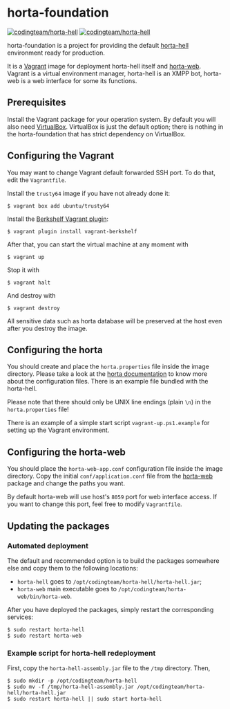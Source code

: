 horta-foundation
================
[![codingteam/horta-hell](http://issuestats.com/github/codingteam/horta-foundation/badge/pr?style=flat-square)](http://www.issuestats.com/github/codingteam/horta-foundation) [![codingteam/horta-hell](http://issuestats.com/github/codingteam/horta-foundation/badge/issue?style=flat-square)](http://www.issuestats.com/github/codingteam/horta-foundation)

horta-foundation is a project for providing the default [horta-hell](https://github.com/codingteam/horta-hell)
environment ready for production.

It is a [Vagrant](http://www.vagrantup.com/) image for deployment horta-hell itself and
[horta-web](https://github.com/codingteam/horta-hell).  Vagrant is a virtual environment manager, horta-hell is an XMPP
bot, horta-web is a web interface for some its functions.

Prerequisites
-------------
Install the Vagrant package for your operation system. By default you will also need
[VirtualBox](https://www.virtualbox.org/). VirtualBox is just the default option; there is nothing in the
horta-foundation that has strict dependency on VirtualBox.

Configuring the Vagrant
-----------------------
You may want to change Vagrant default forwarded SSH port. To do that, edit the `Vagrantfile`.

Install the `trusty64` image if you have not already done it:

    $ vagrant box add ubuntu/trusty64

Install the [Berkshelf Vagrant plugin](https://github.com/berkshelf/vagrant-berkshelf):

    $ vagrant plugin install vagrant-berkshelf

After that, you can start the virtual machine at any moment with

    $ vagrant up

Stop it with

    $ vagrant halt

And destroy with

    $ vagrant destroy

All sensitive data such as horta database will be preserved at the host even after you destroy the image.

Configuring the horta
---------------------
You should create and place the `horta.properties` file inside the image directory. Please take a look at the
[horta documentation](https://github.com/codingteam/horta-hell) to know more about the configuration files. There is an
example file bundled with the horta-hell.

Please note that there should only be UNIX line endings (plain `\n`) in the `horta.properties` file!

There is an example of a simple start script `vagrant-up.ps1.example` for setting up the Vagrant environment.

Configuring the horta-web
-------------------------
You should place the `horta-web-app.conf` configuration file inside the image directory. Copy the initial
`conf/application.conf` file from the [horta-web](https://github.com/codingteam/horta-hell) package and change the paths
you want.

By default horta-web will use host's `8059` port for web interface access. If you want to change this port, feel free to
modify `Vagrantfile`.

Updating the packages
---------------------

### Automated deployment
The default and recommended option is to build the packages somewhere else and copy them to the following locations:
- `horta-hell` goes to `/opt/codingteam/horta-hell/horta-hell.jar`;
- `horta-web` main executable goes to `/opt/codingteam/horta-web/bin/horta-web`.

After you have deployed the packages, simply restart the corresponding services:

    $ sudo restart horta-hell
    $ sudo restart horta-web

### Example script for horta-hell redeployment
First, copy the `horta-hell-assembly.jar` file to the `/tmp` directory. Then,

    $ sudo mkdir -p /opt/codingteam/horta-hell
    $ sudo mv -f /tmp/horta-hell-assembly.jar /opt/codingteam/horta-hell/horta-hell.jar
    $ sudo restart horta-hell || sudo start horta-hell
